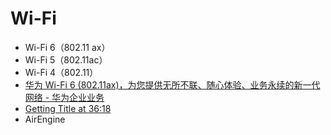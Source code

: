 # Wi-Fi

- Wi-Fi 6（802.11 ax）
- Wi-Fi 5（802.11ac）
- Wi-Fi 4（802.11）
- [华为 Wi-Fi 6 (802.11ax)，为您提供无所不联、随心体验、业务永续的新一代网络 - 华为企业业务](https://e.huawei.com/cn/products/enterprise-networking/wlan/wifi-6)
- [Getting Title at 36:18](https://mbd.baidu.com/newspage/data/landingsuper?context=%7B%22nid%22%3A%22news_9762512018719482784%22%7D&n_type=0&p_from=1)
- AirEngine
